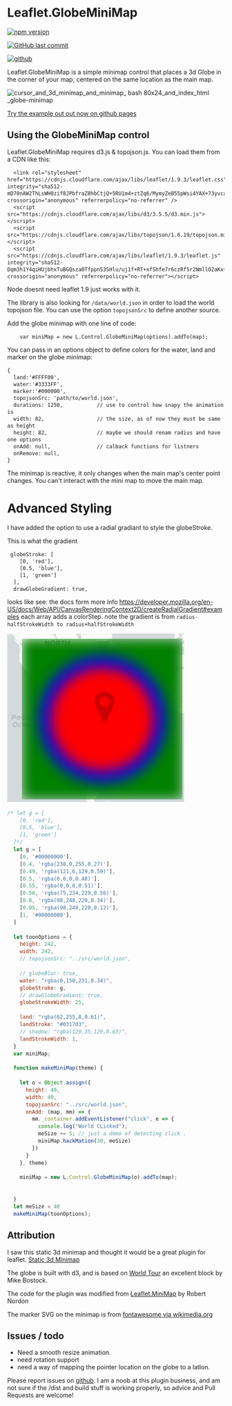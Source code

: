 # Leaflet.GlobeMiniMap
<a href="https://www.npmjs.com/package/leaflet-globe-minimap">
<img src="https://img.shields.io/npm/v/leaflet-globe-minimap.svg" alt="npm version">
</a>

[![GitHub last commit](https://img.shields.io/github/last-commit/syonfox/leaflet-globe-minimap)](https://github.com/syonfox/leaflet-globe-minimap/commits)

[//]: # ([![example workflow]&#40;https://github.com/syonfox/leaflet-globe-minimap/actions/workflows/node.js.yml/badge.svg&#41;]&#40;https://github.com/syonfox/leaflet-globe-minimap/actions&#41;)
[![github](https://img.shields.io/badge/GitHub-100000?style=for-the-badge&logo=github&logoColor=white)](https://github.com/syonfox/leaflet-globe-minimap)


Leaflet.GlobeMiniMap is a simple minimap control that places a 3d Globe in the corner of your map, centered on the same location as the main map.

![cursor_and_3d_minimap_and_minimap_ _bash_ _80x24_and_index_html_ _globe-minimap](https://cloud.githubusercontent.com/assets/1833820/10415088/cb1d45fe-6fb8-11e5-9903-2c2ec16fbabd.png)

[Try the example out out now on github pages](http://syonfox.github.io/leaflet-globe-minimap/example/)


## Using the GlobeMiniMap control

Leaflet.GlobeMiniMap requires d3.js & topojson.js.  You can load them from a CDN like this:

```
  <link rel="stylesheet" href="https://cdnjs.cloudflare.com/ajax/libs/leaflet/1.9.3/leaflet.css" integrity="sha512-mD70nAW2ThLsWH0zif8JPbfraZ8hbCtjQ+5RU1m4+ztZq6/MymyZeB55pWsi4YAX+73yvcaJyk61mzfYMvtm9w==" crossorigin="anonymous" referrerpolicy="no-referrer" />
  <script src="https://cdnjs.cloudflare.com/ajax/libs/d3/3.5.5/d3.min.js"></script>
  <script src="https://cdnjs.cloudflare.com/ajax/libs/topojson/1.6.19/topojson.min.js"></script>
  <script src="https://cdnjs.cloudflare.com/ajax/libs/leaflet/1.9.3/leaflet.js" integrity="sha512-Dqm3h1Y4qiHUjbhxTuBGQsza0Tfppn53SHlu/uj1f+RT+xfShfe7r6czRf5r2NmllO2aKx+tYJgoxboOkn1Scg==" crossorigin="anonymous" referrerpolicy="no-referrer"></script>
```
Node doesnt need leaflet 1.9 just works with it.

The library is also looking for `/data/world.json` in order to load the world topojson file. You can use the option `topojsonSrc` to define another source.

Add the globe minimap with one line of code:

```
    var miniMap = new L.Control.GlobeMiniMap(options).addTo(map);
```

You can pass in an options object to define colors for the water, land and marker on the globe minimap:

```
{
  land:'#FFFF00',
  water:'#3333FF',
  marker:'#000000',
  topojsonSrc: 'path/to/world.json',
  durations: 1250,           // use to control how snapy the animation is
  width: 82,                 // the size, as of now they must be same as height
  height: 82,                // maybe we should renam radius and have one options
  onAdd: null,               // calback functions for listners
  onRemove: null,
}
```

The minimap is reactive, it only changes when the main map's center point changes.  You can't interact with the mini map to move the main map.


# Advanced Styling

I have added the option to use a radial gradiant to style the globeStroke.

This is what the gradient

```
 globeStroke: [
    [0, 'red'],
    [0.5, 'blue'],
    [1, 'green']
  ],
  drawGlobeGradient: true,
```
looks like see: the docs form more info https://developer.mozilla.org/en-US/docs/Web/API/CanvasRenderingContext2D/createRadialGradient#examples
each array adds a colorStep.
note the gradient is from `radius-halfStrokeWidth to radius+halfStrokeWidth`




![img.png](img.png)

```js
/* let g = [
    [0, 'red'],
    [0.5, 'blue'],
    [1, 'green']
  ]*/
  let g = [
    [0, '#00000000'],
    [0.4, 'rgba(238,0,255,0.27)'],
    [0.49, 'rgba(121,6,129,0.59)'],
    [0.5, 'rgba(0,0,0,0.48)'],
    [0.55, 'rgba(0,0,0,0.51)'],
    [0.56, 'rgba(75,234,229,0.56)'],
    [0.8, 'rgba(98,248,220,0.34)'],
    [0.95, 'rgba(98,248,220,0.12)'],
    [1, '#00000000'],
  ]

  let toonOptions = {
    height: 242,
    width: 242,
    // topojsonSrc: "../src/world.json",

    // globeBlur: true,
    water: "rgba(0,150,231,0.34)",
    globeStroke: g,
    // drawGlobeGradient: true,
    globeStrokeWidth: 25,

    land: "rgba(62,255,8,0.61)",
    landStroke: "#031703",
    // shadow: "rgba(129,35,129,0.63)",
    landStrokeWidth: 1,
  }
  var miniMap;

  function makeMiniMap(theme) {

    let o = Object.assign({
      height: 40,
      width: 40,
      topojsonSrc: "../src/world.json",
      onAdd: (map, mm) => {
        mm._container.addEventListener("click", e => {
          console.log("World CLicked");
          meSize += 5; // just a demo of detecting click .
          miniMap.hackMation(30, meSize)
        })
      }
    }, theme)

    miniMap = new L.Control.GlobeMiniMap(o).addTo(map);


  }
  let meSize = 40
  makeMiniMap(toonOptions);

```

## Attribution

I saw this static 3d minimap and thought it would be a great plugin for leaflet.  [Static 3d Minimap](http://earthview.withgoogle.com/marshall-islands-6155)

The globe is built with d3, and is based on [World Tour](http://bl.ocks.org/mbostock/4183330) an excellent block by Mike Bostock.

The code for the plugin was modified from [Leaflet.MiniMap](https://github.com/Norkart/Leaflet-MiniMap) by Robert Nordon

The marker SVG on the minimap is from [fontawesome via wikimedia.org](https://upload.wikimedia.org/wikipedia/commons/9/93/Map_marker_font_awesome.svg)

## Issues / todo

- Need a smooth resize animation.
- need rotation support
- need a way of mapping the pointer location on the globe to a latlon.


Please report issues on [github](https://github.com/chriswhong/leaflet-globe-minimap/issues).
I am a noob at this plugin business, and am not sure if the /dist and build stuff is working properly, so advice and Pull Requests are welcome!
